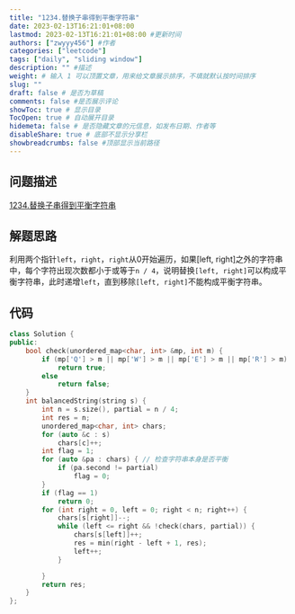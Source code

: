```yaml
---
title: "1234.替换子串得到平衡字符串"
date: 2023-02-13T16:21:01+08:00
lastmod: 2023-02-13T16:21:01+08:00 #更新时间
authors: ["zwyyy456"] #作者
categories: ["leetcode"]
tags: ["daily", "sliding window"]
description: "" #描述
weight: # 输入 1 可以顶置文章，用来给文章展示排序，不填就默认按时间排序
slug: ""
draft: false # 是否为草稿
comments: false #是否展示评论
showToc: true # 显示目录
TocOpen: true # 自动展开目录
hidemeta: false # 是否隐藏文章的元信息，如发布日期、作者等
disableShare: true # 底部不显示分享栏
showbreadcrumbs: false #顶部显示当前路径
---
```

## 问题描述
[1234.替换子串得到平衡字符串](https://leetcode.cn/problems/replace-the-substring-for-balanced-string/)

## 解题思路
利用两个指针`left`，`right`，`right`从0开始遍历，如果[left, right]之外的字符串中，每个字符出现次数都小于或等于`n / 4`，说明替换`[left, right]`可以构成平衡字符串，此时递增`left`，直到移除`[left, right]`不能构成平衡字符串。

## 代码
```cpp
class Solution {
public:
    bool check(unordered_map<char, int> &mp, int m) {
        if (mp['Q'] > m || mp['W'] > m || mp['E'] > m || mp['R'] > m)
            return true;
        else
            return false;
    }
    int balancedString(string s) {
        int n = s.size(), partial = n / 4;
        int res = n;
        unordered_map<char, int> chars;
        for (auto &c : s)
            chars[c]++;
        int flag = 1;
        for (auto &pa : chars) { // 检查字符串本身是否平衡
            if (pa.second != partial)
                flag = 0;
        }
        if (flag == 1)
            return 0;
        for (int right = 0, left = 0; right < n; right++) {
            chars[s[right]]--;
            while (left <= right && !check(chars, partial)) {
                chars[s[left]]++;
                res = min(right - left + 1, res);
                left++;  
            }

        }
        return res;
    }
};
```